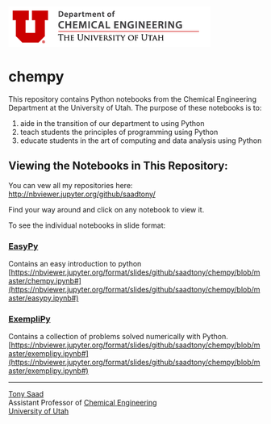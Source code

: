 ![](ChemE_logo.png)

# chempy

This repository contains Python notebooks from the Chemical Engineering Department at the University of Utah. The purpose of these notebooks is to:

1. aide in the transition of our department to using Python
2. teach students the principles of programming using Python
3. educate students in the art of computing and data analysis using Python

## Viewing the Notebooks in This Repository:

You can vew all my repositories here:
<a href=http://nbviewer.jupyter.org/github/saadtony/>http://nbviewer.jupyter.org/github/saadtony/</a>

Find your way around and click on any notebook to view it.

To see the individual notebooks in slide format:

### [EasyPy](https://nbviewer.jupyter.org/format/slides/github/saadtony/chempy/blob/master/easypy.ipynb#)
Contains an easy introduction to python
[https://nbviewer.jupyter.org/format/slides/github/saadtony/chempy/blob/master/chempy.ipynb#](https://nbviewer.jupyter.org/format/slides/github/saadtony/chempy/blob/master/easypy.ipynb#)


### [ExempliPy](https://nbviewer.jupyter.org/format/slides/github/saadtony/chempy/blob/master/exemplipy.ipynb#)
Contains a collection of problems solved numerically with Python.
[https://nbviewer.jupyter.org/format/slides/github/saadtony/chempy/blob/master/exemplipy.ipynb#](https://nbviewer.jupyter.org/format/slides/github/saadtony/chempy/blob/master/exemplipy.ipynb#)

----
[Tony Saad](www.tonysaad.net) <br/>
Assistant Professor of [Chemical Engineering](www.che.utah.edu) <br/>
[University of Utah](www.utah.edu)